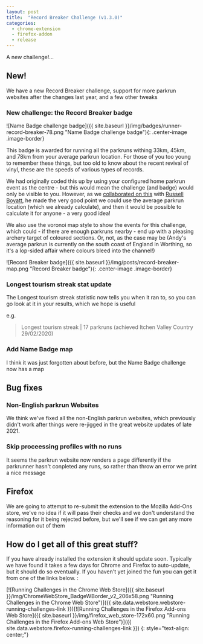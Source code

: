 ```yaml
---
layout: post
title:  "Record Breaker Challenge (v1.3.0)"
categories:
  - chrome-extension
  - firefox-addon
  - release
---
```

A new challenge!...

## New!

We have a new Record Breaker challenge, support for more parkrun websites after the changes last year, and a few other tweaks

### New challenge: the Record Breaker badge

![Name Badge challenge badge]({{ site.baseurl }}/img/badges/runner-record-breaker-78.png "Name Badge challenge badge"){: .center-image .image-border}

This badge is awarded for running all the parkruns withing 33km, 45km, and 78km from your average parkrun location. For those of you too young to remember these things, but too old to know about the recent revival of vinyl, these are the speeds of various types of records.

We had originally coded this up by using your configured home parkrun event as the centre - but this would mean the challenge (and badge) would only be visible to you. However, as we [collaborated on this](https://github.com/fraz3alpha/running-challenges/pull/203#issuecomment-1141483334) with [Russell Boyatt](https://github.com/rboyatt), he made the very good point we could use the average parkrun location (which we already calculate), and then it would be possible to calculate it for anyone - a very good idea!

We also use the voronoi map style to show the events for this challenge, which could - if there are enough parkruns nearby - end up with a pleasing archery target of coloured sections. Or, not, as the case may be (Andy's average parkrun is currently on the south coast of England in Worthing, so it's a lop-sided affair where colours bleed into the channel!)


![Record Breaker badge]({{ site.baseurl }}/img/posts/record-breaker-map.png "Record Breaker badge"){: .center-image .image-border}

### Longest tourism streak stat update

The Longest tourism streak statistic now tells you when it ran to, so you can go look at it in your results, which we hope is useful

e.g.

> Longest tourism streak | 17 parkruns (achieved Itchen Valley Country 29/02/2020)

### Add Name Badge map

I think it was just forgotten about before, but the Name Badge challenge now has a map

## Bug fixes

### Non-English parkrun Websites

We think we've fixed all the non-English parkrun websites, which previously didn't work after things were re-jigged in the great website updates of late 2021.

### Skip proceessing profiles with no runs

It seems the parkrun website now renders a page differently if the parkrunner hasn't conpleted any runs, so rather than throw an error we print a nice message

## Firefox

We are going to attempt to re-submit the extension to the Mozilla Add-Ons store, we've no idea if it will pass their checks and we don't understand the reasoning for it being rejected before, but we'll see if we can get any more information out of them

## How do I get all of this great stuff?

If you have already installed the extension it should update soon. Typically we
have found it takes a few days for Chrome and Firefox to auto-update, but it should
do so eventually.  If you haven't yet joined the fun you can get it from one of
the links below. :

[![Running Challenges in the Chrome Web Store]({{ site.baseurl }}/img/ChromeWebStore_BadgeWBorder_v2_206x58.png "Running Challenges in the Chrome Web Store")]({{ site.data.webstore.webstore-running-challenges-link }})[![Running Challenges in the Firefox Add-ons Web Store]({{ site.baseurl }}/img/firefox_web_store-172x60.png "Running Challenges in the Firefox Add-ons Web Store")]({{ site.data.webstore.firefox-running-challenges-link }})
{: style="text-align: center;"}
